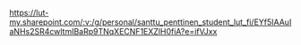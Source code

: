 https://lut-my.sharepoint.com/:v:/g/personal/santtu_penttinen_student_lut_fi/EYf5IAAuIaNHs2SR4cwltmIBaRp9TNqXECNF1EXZlH0fiA?e=ifVJxx
